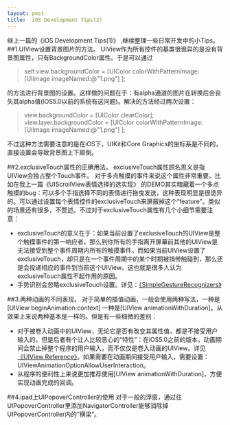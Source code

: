 ```yaml
---
layout: post
title:  iOS Development Tips(2)
---
```


继上一篇的《iOS Development Tips(1)》 ,继续整理一些日常开发中的小Tips。
##1.UIView设置背景图片的方法。
 UIView作为所有控件的基类很诡异的是没有背景图属性，只有BackgroundColor属性。于是可以通过
> self.view.backgroundColor = [UIColor colorWithPatternImage: [UIImage imageNamed:@"1.png"] ];

的方法进行背景图的设置。这样做的问题在于：有alpha通道的图片在转换后会丧失其alpha值(iOS5.0以前的系统有这问题)。解决的方法经过两次设置：
> view.backgroundColor = [UIColor clearColor];
view.layer.backgroundColor = [UIColor colorWithPatternImage: [UIImage imageNamed:@"1.png"] ];

不过这种方法需要注意的是在iOS下，UIKit和Core Graphics的坐标系是不同的，直接设置会导致背景图上下颠倒。

##2.exclusiveTouch属性的正确用法。
exclusiveTouch属性顾名思义是指UIView会独占整个Touch事件。 对于多点触摸的事件来说这个属性非常重要。比如在我上一篇《UIScrollView表情选择的选实现》 的DEMO其实暗藏着一个多点触摸的bug：可以多个手指选择不同的表情进行拖曳发送，这种表现明显是很诡异的。可以通过设置每个表情控件的exclusiveTouch来屏蔽掉这个“feature”。类似的场景还有很多，不赘述。不过对于exclusiveTouch属性有几个小细节需要注意：
* exclusiveTouch的意义在于：如果当前设置了exclusiveTouch的UIView是整个触摸事件的第一响应者，那么到你所有的手指离开屏幕前其他的UIView是无法接受到整个事件周期内所有的触摸事件。而如果当前UIView设置了exclusiveTouch，却只是在一个事件周期中的某个时期被捎带触碰到，那么还是会投递相应的事件到当前这个UIView。这也就是很多人认为exclusiveTouch属性不起作用的原因。
* 手势识别会忽略exclusiveTouch设置。详见：[《SimpleGestureRecognizers》][1]

##3.两种动画的不同表现。
对于简单的插值动画，一般会使用两种写法，一种是[UIView beginAnimation:context] 一种是[UIView animationWithDuration]。从效果上来说两种基本是一样的。但是有一些细微的差别：

* 对于被卷入动画中的UIView，无论它是否有改变其属性值，都是不接受用户输入的。但是后者有个让人比较恶心的“特性”：在iOS5.0之前的版本，动画期间会禁止掉整个程序的用户输入，而不仅仅是卷入动画的UIView。详见[《UIView Reference》][2]。如果需要在动画期间接受用户输入，需要设置：UIViewAnimationOptionAllowUserInteraction。
* 从程序的便利性上来说更加推荐使用[UIView animationWithDuration]，方便实现动画完成的回调。

##4.ipad上UIPopoverController的使用
对于一般的浮窗，通过往UIPopoverController里添加NavigatorController能够消除掉UIPopoverController内的“横梁”。


  [1]: https://developer.apple.com/library/ios/samplecode/SimpleGestureRecognizers/Introduction/Intro.html
  [2]: https://developer.apple.com/library/ios/documentation/UIKit/Reference/UIView_Class/UIView/UIView.html